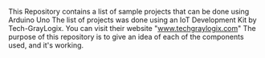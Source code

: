 This Repository contains a list of sample projects that can be done using Arduino Uno
The list of projects was done using an IoT Development Kit by Tech-GrayLogix. You can visit their website "www.techgraylogix.com"
The purpose of this repository is to give an idea of each of the components used, and it's working.
